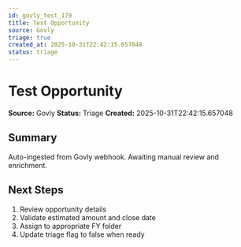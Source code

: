```yaml
---
id: govly_test_179
title: Test Opportunity
source: Govly
triage: true
created_at: 2025-10-31T22:42:15.657048
status: triage
---
```


# Test Opportunity

**Source:** Govly
**Status:** Triage
**Created:** 2025-10-31T22:42:15.657048

## Summary

Auto-ingested from Govly webhook. Awaiting manual review and enrichment.

## Next Steps

1. Review opportunity details
2. Validate estimated amount and close date
3. Assign to appropriate FY folder
4. Update triage flag to false when ready
